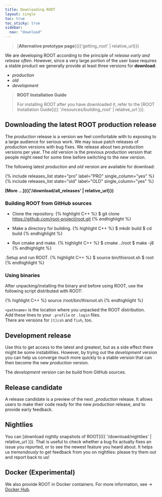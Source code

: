 ```yaml
---
title: Downloading ROOT
layout: single
toc: true
toc_sticky: true
sidebar:
  nav: "download"
---
```


> [**Alternative prototype page**]({{'getting_root' | relative_url}})

We are developing ROOT according to the principle of _release early and release
often_. However, since a very large portion of the user base requires a stable
product we generally provide at least three versions for **download**:
- _production_
- _old_
- _development_


> **ROOT Installation Guide**
> 
> For installing ROOT after you have downloaded it, refer to the [ROOT Installation Guide]({{ '/resources/building_root' | relative_url }}).

## Downloading the latest ROOT production release

The _production_ release is a version we feel comfortable with to exposing to a large audience for serious work.
We may issue patch releases of _production_ versions with bug fixes. We release about two
_production_ versions per year. The _old_ version is the previous _production_ version that
people might need for some time before switching to the new version.

The following latest _production_ and _old_ version are available for download:

{% include releases_list state="pro" label="PRO" single_column="yes" %}
{% include releases_list state="old" label="OLD" single_column="yes" %}

**[More ...]({{'/download/all_releases' | relative_url}})**

### Building ROOT from GitHub sources

- Clone the repository.
{% highlight C++ %}
   $ git clone https://github.com/root-project/root.git
{% endhighlight %}

- Make a directory for building.
{% highlight C++ %}
   $ mkdir build
   $ cd build
{% endhighlight %}

- Run cmake and make.
{% highlight C++ %}
   $ cmake ../root
   $ make -j8
{% endhighlight %}

.Setup and run ROOT.
{% highlight C++ %}
   $ source bin/thisroot.sh
   $ root
{% endhighlight %}

### Using binaries
After unpacking/installing the binary and before using ROOT, use the following script distributed with ROOT:

{% highlight C++ %}
   source <pathname>/root/bin/thisroot.sh
{% endhighlight %}

`<pathname>` is the location where you unpacked the ROOT distribution.<br>
Add these lines to your `.profile` or `.login` files.<br>
There are versions for `[t]csh` and `fish`, too.


## Development release
Use this to get access to the latest and greatest, but as a side effect there might be some
instabilities. However, by trying out the _development_ version you can help us converge
much more quickly to a stable version that can then become the new _production_ version.

The _development_ version can be build from GitHub sources.

## Release candidate
A release candidate is a preview of the next __production_ release. It allows users to
make their code ready for the new _production_ release, and to provide early feedback.

## Nightlies
You can [download nightly snapshots of ROOT]({{ '/download/nightlies' | relative_url }}). That is useful
to check whether a bug fix actually fixes an issue you reported, or to see the newest
feature you heard about. It helps us _tremendously_ to get feedback from you on nightlies: please try them out and report back to us!

## Docker (Experimental)
We also provide ROOT in Docker containers. For more information, see → [Docker Hub](https://hub.docker.com/r/rootproject/root-ubuntu16/).


